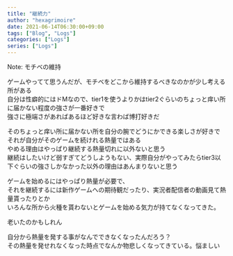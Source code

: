 ```yaml
---
title: "継続力"
author: "hexagrimoire"
date: 2021-06-14T06:30:00+09:00
tags: ["Blog", "Logs"]
categories: ["Logs"]
series: ["Logs"]
---
```


Note: モチベの維持  
  
ゲームやってて思うんだが、モチベをどこから維持するべきなのかが少し考える所がある  
自分は性癖的にはドMなので、tier1を使うよりかはtier2ぐらいのちょっと痒い所に届かない程度の強さが一番好きで  
強さに極端さがあればあるほど好きな言わば博打好きだ  
  
そのちょっと痒い所に届かない所を自分の腕でどうにかできる楽しさが好きで  
それが自分がそのゲームを続けれる熱量ではある  
やめる理由はやっぱり継続する熱量切れに以外ないと思う  
継続はしたいけど弱すぎてどうしようもない、実際自分がやってみたらtier3以下ぐらいの強さしかなかった以外の理由はあんまりないと思う
  
ゲームを始めるにはやっぱり熱量が必要で、  
それを継続するには新作ゲームへの期待観だったり、実況者配信者の動画見て熱量貰ったりとか  
いろんな所から火種を貰わないとゲームを始める気力が持てなくなってきた。  
  
老いたのかもしれん  
  
自分から熱量を発する事がなんでできなくなったんだろう？  
その熱量を発せれなくなった時点でなんか物悲しくなってきている。悩ましい  
